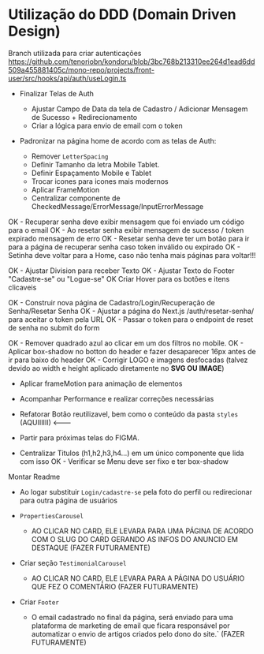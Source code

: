 <!-- A FAZER -->
  # Utilização do DDD (Domain Driven Design)

  Branch utilizada para criar autenticações
  https://github.com/tenoriobn/kondoru/blob/3bc768b213310ee264d1ead6dd509a455881405c/mono-repo/projects/front-user/src/hooks/api/auth/useLogin.ts

  * Finalizar Telas de Auth
    * Ajustar Campo de Data da tela de Cadastro / Adicionar Mensagem de Sucesso + Redirecionamento
    * Criar a lógica para envio de email com o token

  * Padronizar na página home de acordo com as telas de Auth:
    * Remover `LetterSpacing`
    * Definir Tamanho da letra Mobile Tablet.
    * Definir Espaçamento Mobile e Tablet
    * Trocar icones para icones mais modernos
    * Aplicar FrameMotion
    * Centralizar componente de CheckedMessage/ErrorMessage/InputErrorMessage


  OK - Recuperar senha deve exibir mensagem que foi enviado um código para o email
  OK - Ao resetar senha exibir mensagem de sucesso / token expirado mensagem de erro
  OK - Resetar senha deve ter um botão para ir para a página de recuperar senha caso token inválido ou expirado
  OK - Setinha deve voltar para a Home, caso não tenha mais páginas para voltar!!!


  OK - Ajustar Division para receber Texto
  OK - Ajustar Texto do Footer "Cadastre-se" ou "Logue-se"
  OK Criar Hover para os botões e itens clicaveis


  OK - Construir nova página de Cadastro/Login/Recuperação de Senha/Resetar Senha
  OK - Ajustar a página do Next.js /auth/resetar-senha/ para aceitar o token pela URL
  OK - Passar o token para o endpoint de reset de senha no submit do form

  OK - Remover quadrado azul ao clicar em um dos filtros no mobile.
  OK - Aplicar box-shadow no botton do header e fazer desaparecer 16px antes de ir para baixo do header
  OK - Corrigir LOGO e imagens desfocadas (talvez devido ao width e height aplicado diretamente no **SVG OU IMAGE**) 




  * Aplicar frameMotion para animação de elementos
  * Acompanhar Performance e realizar correções necessárias
  * Refatorar Botão reutilizavel, bem como o conteúdo da pasta `styles` (AQUIIIIII) <---

   * Partir para próximas telas do FIGMA.


  * Centralizar Titulos (h1,h2,h3,h4...) em um único componente que lida com isso
  OK - Verificar se Menu deve ser fixo e ter box-shadow
  
 
  






















  Montar Readme



  * Ao logar substituir `Login/cadastre-se` pela foto do perfil ou redirecionar para outra página de usuários

  * `PropertiesCarousel`
    - AO CLICAR NO CARD, ELE LEVARA PARA UMA PÁGINA DE ACORDO COM O SLUG DO CARD GERANDO AS INFOS DO ANUNCIO EM DESTAQUE (FAZER FUTURAMENTE)

  * Criar seção `TestimonialCarousel`
    - AO CLICAR NO CARD, ELE LEVARA PARA A PÁGINA DO USUÁRIO QUE FEZ O COMENTÁRIO (FAZER FUTURAMENTE)


  * Criar `Footer`
    - O email cadastrado no final da página, será enviado para uma plataforma de marketing de email que ficara responsável por automatizar o envio de artigos criados pelo dono do site.` (FAZER FUTURAMENTE)

